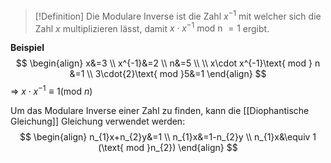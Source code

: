>[!Definition]
>Die Modulare Inverse ist die Zahl $x^{-1}$ mit welcher sich die Zahl $x$ multiplizieren lässt, damit $x\cdot x^{-1}\text{ mod n }= 1$ ergibt.

**Beispiel**
$$
\begin{align}
x&=3 \\
x^{-1}&=2 \\
n&=5 \\
 \\
x\cdot x^{-1}\text{ mod } n &=1 \\
3\cdot{2}\text{ mod }5&=1
\end{align}
$$
=> $x\cdot x^{-1}\equiv1(\text{mod }n)$

Um das Modulare Inverse einer Zahl zu finden, kann die [[Diophantische Gleichung]] Gleichung verwendet werden:
$$
\begin{align}
n_{1}x+n_{2}y&=1 \\
n_{1}x&=1-n_{2}y \\
n_{1}x&\equiv 1 (\text{ mod }n_{2})
\end{align}
$$